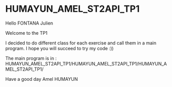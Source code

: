 # HUMAYUN_AMEL_ST2API_TP1

Hello FONTANA Julien

Welcome to the TP1 

I decided to do different class for each exercise and call them in a main program.
I hope you will succeed to try my code :))

The main program is in : HUMAYUN_AMEL_ST2API_TP1/HUMAYUN_AMEL_ST2API_TP1/HUMAYUN_AMEL_ST2API_TP1/


Have a good day 
Amel HUMAYUN
